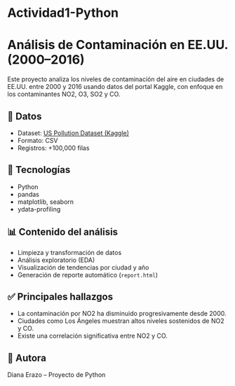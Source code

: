 # Actividad1-Python


# Análisis de Contaminación en EE.UU. (2000–2016)

Este proyecto analiza los niveles de contaminación del aire en ciudades de EE.UU. entre 2000 y 2016 usando datos del portal Kaggle, con enfoque en los contaminantes NO2, O3, SO2 y CO.

## 📁 Datos
- Dataset: [US Pollution Dataset (Kaggle)](https://www.kaggle.com/datasets/sogun3/uspollution)
- Formato: CSV
- Registros: +100,000 filas

## 🧪 Tecnologías
- Python
- pandas
- matplotlib, seaborn
- ydata-profiling

## 📊 Contenido del análisis
- Limpieza y transformación de datos
- Análisis exploratorio (EDA)
- Visualización de tendencias por ciudad y año
- Generación de reporte automático (`report.html`)

## ✅ Principales hallazgos
- La contaminación por NO2 ha disminuido progresivamente desde 2000.
- Ciudades como Los Ángeles muestran altos niveles sostenidos de NO2 y CO.
- Existe una correlación significativa entre NO2 y CO.

## 📌 Autora
Diana Erazo – Proyecto de Python
